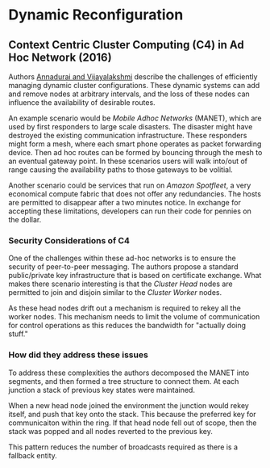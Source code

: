 # Dynamic Reconfiguration

## Context Centric Cluster Computing (C4) in Ad Hoc Network (2016)

Authors [Annadurai and Vijayalakshmi](Context_Centric_Cluster_Computing.pdf) describe the challenges of efficiently managing dynamic cluster configurations. These dynamic systems can add and remove nodes at arbitrary intervals, and the loss of these nodes can influence the availability of desirable routes.

An example scenario would be _Mobile Adhoc Networks_ (MANET), which are used by first responders to large scale disasters. The disaster might have destroyed the existing communication infrastructure. These responders might form a mesh, where each smart phone operates as packet forwarding device. Then ad hoc routes can be formed by bouncing through the mesh to an eventual gateway point. In these scenarios users will walk into/out of range causing the availability paths to those gateways to be volitial.

Another scenario could be services that run on _Amazon Spotfleet_, a very economical compute fabric that does not offer any redundancies. The hosts are permitted to disappear after a two minutes notice. In exchange for accepting these limitations, developers can run their code for pennies on the dollar.

### Security Considerations of C4

One of the challenges within these ad-hoc networks is to ensure the security of peer-to-peer messaging. The authors propose a standard public/private key infrastructure that is based on certificate exchange. What makes there scenario interesting is that the _Cluster Head_ nodes are permitted to join and disjoin similar to the _Cluster Worker_ nodes.

As these head nodes drift out a mechanism is required to rekey all the worker nodes. This mechanism needs to limit the volume of communication for control operations as this reduces the bandwidth for "actually doing stuff."

### How did they address these issues

To address these complexities the authors decomposed the MANET into segments, and then formed a tree structure to connect them. At each junction a stack of previous key states were maintained.

When a new head node joined the environment the junction would rekey itself, and push that key onto the stack. This because the preferred key for communicaiton within the ring. If that head node fell out of scope, then the stack was popped and all nodes reverted to the previous key.

This pattern reduces the number of broadcasts required as there is a fallback entity.
